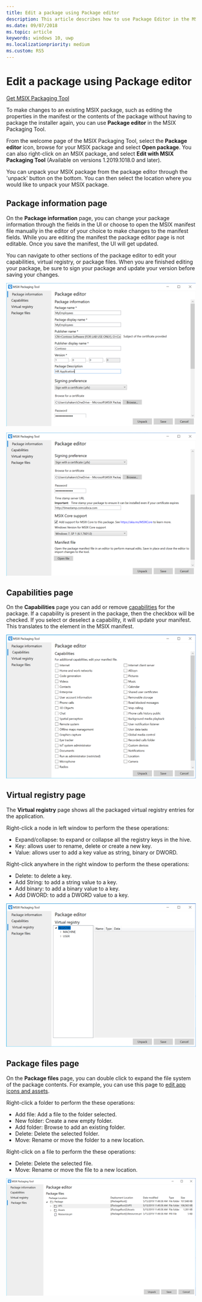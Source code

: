 ```yaml
---
title: Edit a package using Package editor
description: This article describes how to use Package Editor in the MSIX Package Tool to edit package information such as the properties in the manifest.
ms.date: 09/07/2018
ms.topic: article
keywords: windows 10, uwp
ms.localizationpriority: medium
ms.custom: RS5
---
```


# Edit a package using Package editor

<div class="nextstepaction"><p><a class="x-hidden-focus" href="https://www.microsoft.com/en-us/p/msix-packaging-tool/9n5lw3jbcxkf" data-linktype="external">Get MSIX Packaging Tool</a></p></div>

To make changes to an existing MSIX package, such as editing the properties in the manifest or the contents of the package without having to package the installer again, you can use **Package editor** in the MSIX Packaging Tool.

From the welcome page of the MSIX Packaging Tool, select the **Package editor** icon, browse for your MSIX package and select **Open package**. You can also right-click on an MSIX package, and select **Edit with MSIX Packaging Tool** (Available on versions 1.2019.1018.0 and later).

You can unpack your MSIX package from the package editor through the 'unpack' button on the bottom. You can then select the location where you would like to unpack your MSIX package. 

## Package information page

On the **Package information** page, you can change your package information through the fields in the UI or choose to open the MSIX manifest file manually in the editor of your choice to make changes to the manifest fields. While you are editing the manifest the package editor page is not editable. Once you save the manifest, the UI will get updated.

You can navigate to other sections of the package editor to edit your capabilities, virtual registry, or package files. When you are finished editing your package, be sure to sign your package and update your version before saving your changes.

![packageeditorpkginfo1](images/PackageEditorPkgInfo1.png)

![packageeditorpkginfo2](images/PackageEditorPkgInfo2.png)

## Capabilities page

On the **Capabilities** page you can add or remove [capabilities](/uwp/schemas/appxpackage/uapmanifestschema/element-capability) for the package. If a capability is present in the package, then the checkbox will be checked. If you select or deselect a capability, it will update your manifest. This translates to the <capability> element in the MSIX manifest.

![pic11](images/pic11.png)

## Virtual registry page

The **Virtual registry** page shows all the packaged virtual registry entries for the application.

Right-click a node in left window to perform the these operations:

- Expand/collapse: to expand or collapse all the registry keys in the hive.
- Key: allows user to rename, delete or create a new key.
- Value: allows user to add a key value as string, binary or DWORD.

Right-click anywhere in the right window to perform the these operations:

- Delete: to delete a key.
- Add String: to add a string value to a key.
- Add binary: to add a binary value to a key.
- Add DWORD: to add a DWORD value to a key.

![pic12](images/pic12.png)

## Package files page

On the **Package files** page, you can double click to expand the file system of the package contents. For example, you can use this page to [edit app icons and assets](edit-icons-and-assets.md).

Right-click a folder to perform the these operations:

- Add file: Add a file to the folder selected.
- New folder: Create a new empty folder.
- Add folder: Browse to add an existing folder.
- Delete: Delete the selected folder.
- Move: Rename or move the folder to a new location.

Right-click on a file to perform the these operations:

- Delete: Delete the selected file.
- Move: Rename or move the file to a new location.

![pic13](images/pic13.png)